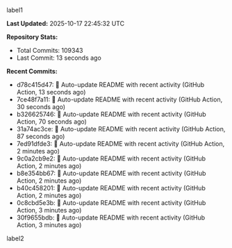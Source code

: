 
label1 
<!-- ACTIVITY_START -->
**Last Updated:** 2025-10-17 22:45:32 UTC

**Repository Stats:**
- Total Commits: 109343
- Last Commit: 13 seconds ago

**Recent Commits:**
- d78c415d47: 🤖 Auto-update README with recent activity (GitHub Action, 13 seconds ago)
- 7ce48f7a11: 🤖 Auto-update README with recent activity (GitHub Action, 30 seconds ago)
- b326625746: 🤖 Auto-update README with recent activity (GitHub Action, 70 seconds ago)
- 31a74ac3ce: 🤖 Auto-update README with recent activity (GitHub Action, 87 seconds ago)
- 7ed91dfde3: 🤖 Auto-update README with recent activity (GitHub Action, 2 minutes ago)
- 9c0a2cb9e2: 🤖 Auto-update README with recent activity (GitHub Action, 2 minutes ago)
- b8e354bb67: 🤖 Auto-update README with recent activity (GitHub Action, 2 minutes ago)
- b40c458201: 🤖 Auto-update README with recent activity (GitHub Action, 2 minutes ago)
- 0c8cbd5e3b: 🤖 Auto-update README with recent activity (GitHub Action, 3 minutes ago)
- 30f9655bdb: 🤖 Auto-update README with recent activity (GitHub Action, 3 minutes ago)
<!-- ACTIVITY_END -->

label2
